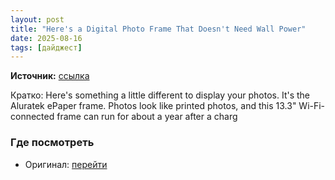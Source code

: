 ```yaml
---
layout: post
title: "Here's a Digital Photo Frame That Doesn't Need Wall Power"
date: 2025-08-16
tags: [дайджест]
---
```


**Источник:** [ссылка](https://fstoppers.com/reviews/heres-digital-photo-frame-doesnt-need-wall-power-707566?utm_source=FS_RSS&utm_medium=RSS&utm_campaign=Main_RSS)

Кратко: Here's something a little different to display your photos. It's the Aluratek ePaper frame. Photos look like printed photos, and this 13.3" Wi-Fi-connected frame can run for about a year after a charg

### Где посмотреть
- Оригинал: [перейти]({link})
